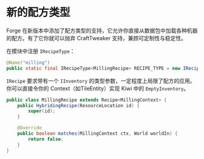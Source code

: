 # 新的配方类型

Forge 在新版本中添加了配方类型的支持，它允许你直接从数据包中加载各种机器的配方。有了它你就可以抛弃 CraftTweaker 支持，兼顾可定制性与稳定性。

在模块中注册 `IRecipeType`：

```java
@Name("milling")
public static final IRecipeType<MillingRecipe> RECIPE_TYPE = new IRecipeType() {};
```

`IRecipe` 要求带有一个 `IInventory` 的类型参数，一定程度上局限了配方的应用。你可以直接令你的 Context（如TileEntity）实现 Kiwi 中的 `EmptyInventory`。

```java
public class MillingRecipe extends Recipe<MillingContext> {
    public HybridingRecipe(ResourceLocation id) {
        super(id);
    }

    @Override
    public boolean matches(MillingContext ctx, World worldIn) {
        return false;
    }
}
```
